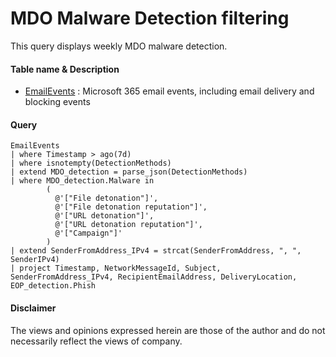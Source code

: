 # MDO Malware Detection filtering
This query displays weekly MDO malware detection.

#### Table name & Description
- [EmailEvents](https://learn.microsoft.com/en-us/microsoft-365/security/defender/advanced-hunting-emailevents-table?view=o365-worldwide) : Microsoft 365 email events, including email delivery and blocking events

#### Query
```kusto
EmailEvents
| where Timestamp > ago(7d)
| where isnotempty(DetectionMethods)
| extend MDO_detection = parse_json(DetectionMethods)
| where MDO_detection.Malware in 
        (
          @'["File detonation"]',
          @'["File detonation reputation"]',
          @'["URL detonation"]',
          @'["URL detonation reputation"]',
          @'["Campaign"]'
        )
| extend SenderFromAddress_IPv4 = strcat(SenderFromAddress, ", ", SenderIPv4)
| project Timestamp, NetworkMessageId, Subject, SenderFromAddress_IPv4, RecipientEmailAddress, DeliveryLocation, EOP_detection.Phish
```

#### <Result>

#### Disclaimer
The views and opinions expressed herein are those of the author and do not necessarily reflect the views of company.
